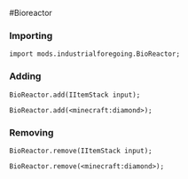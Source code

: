 #Bioreactor

### Importing

```zenscript
import mods.industrialforegoing.BioReactor;
```

### Adding

```zenscript
BioReactor.add(IItemStack input);

BioReactor.add(<minecraft:diamond>);
```

### Removing

```zenscript
BioReactor.remove(IItemStack input);

BioReactor.remove(<minecraft:diamond>);
```